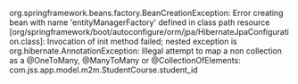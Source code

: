 
org.springframework.beans.factory.BeanCreationException: 
Error creating bean with name 'entityManagerFactory' 
defined in class path resource 
[org/springframework/boot/autoconfigure/orm/jpa/HibernateJpaConfiguration.class]: 
Invocation of init method failed; nested exception is org.hibernate.AnnotationException: 
Illegal attempt to map a non collection as a @OneToMany, @ManyToMany or @CollectionOfElements:
 com.jss.app.model.m2m.StudentCourse.student_id
